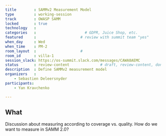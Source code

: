 ```yaml
---
title        : SAMMv2 Measurement Model
type         : working-session
track        : OWASP SAMM
locked       : true
technology   :
categories   :                      # GDPR, Juice Shop, etc.
featured     :                    # review with summit team "yes"
when_day     : Wed
when_time    : PM-2
room_layout  :                    #
room_id      : villa-1
session_slack: https://os-summit.slack.com/messages/CAWA8AEMC
status       : review-content              # draft, review-content, done
description  : Define SAMMv2 measurement model
organizers   :
    - Sebastien Deleersnyder
participants:
    - Yan Kravchenko

---
```


## What

Discussion about measuring according to coverage vs. quality. How do we want to measure in SAMM 2.0?

